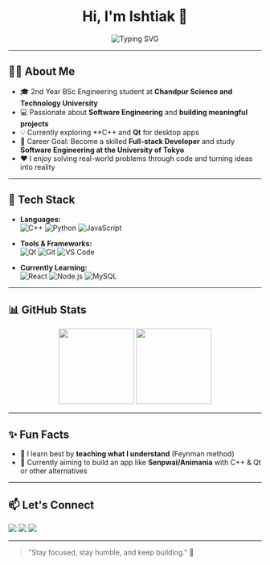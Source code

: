 <h1 align="center">Hi, I'm Ishtiak 👋</h1>

<p align="center">
  <img src="https://readme-typing-svg.herokuapp.com?font=Fira+Code&weight=500&size=24&pause=1000&color=white&center=true&vCenter=true&width=435&lines=Information+Science+Student;C%2B%2B+%7C+Qt+Enthusiast;Aspiring+Full-stack+Developer;Learning+One+Day+at+a+Time" alt="Typing SVG" />
</p>

---

## 👨‍💻 About Me

- 🎓 2nd Year BSc Engineering student at **Chandpur Science and Technology University**
- 💻 Passionate about **Software Engineering** and **building meaningful projects**
- 💡 Currently exploring **C++  and **Qt** for desktop apps
- 🎯 Career Goal: Become a skilled **Full-stack Developer** and study **Software Engineering at the University of Tokyo**
- ❤️ I enjoy solving real-world problems through code and turning ideas into reality

---

## 🔧 Tech Stack

- **Languages:**  
  ![C++](https://img.shields.io/badge/C%2B%2B-00599C?style=flat-square&logo=c%2B%2B&logoColor=white)
  ![Python](https://img.shields.io/badge/Python-3776AB?style=flat-square&logo=python&logoColor=white)
  ![JavaScript](https://img.shields.io/badge/JavaScript-F7DF1E?style=flat-square&logo=javascript&logoColor=black)

- **Tools & Frameworks:**  
  ![Qt](https://img.shields.io/badge/Qt-41CD52?style=flat-square&logo=qt&logoColor=white)
  ![Git](https://img.shields.io/badge/Git-F05032?style=flat-square&logo=git&logoColor=white)
  ![VS Code](https://img.shields.io/badge/VS%20Code-007ACC?style=flat-square&logo=visual-studio-code&logoColor=white)

- **Currently Learning:**  
  ![React](https://img.shields.io/badge/React-20232A?style=flat-square&logo=react&logoColor=61DAFB)
  ![Node.js](https://img.shields.io/badge/Node.js-339933?style=flat-square&logo=nodedotjs&logoColor=white)
  ![MySQL](https://img.shields.io/badge/MySQL-4479A1?style=flat-square&logo=mysql&logoColor=white)

---

## 📊 GitHub Stats

<p align="center">
  <img src="https://github-readme-stats.vercel.app/api?username=IshtiAK47&show_icons=true&theme=github_dark&hide_border=true" height="150" />
  <img src="https://github-readme-stats.vercel.app/api/top-langs/?username=IshtiAK47&layout=compact&theme=github_dark&hide_border=true" height="150" />
</p>

---

## ✨ Fun Facts

- 🧠 I learn best by **teaching what I understand** (Feynman method)
- 💭 Currently aiming to build an app like **Senpwai/Animania** with C++ & Qt or other alternatives

---

## 📫 Let's Connect

<p align="left">
  <a href="mailto:m64445.0@gmail.com"><img src="https://img.shields.io/badge/Email-D14836?style=flat-square&logo=gmail&logoColor=white"/></a>
  <a href="https://www.linkedin.com/in/ishtiak-mahmood-85374a22a/"><img src="https://img.shields.io/badge/LinkedIn-0A66C2?style=flat-square&logo=linkedin&logoColor=white"/></a>
  <a href="https://onlyfans.wtf/ishtiak"><img src="https://img.shields.io/badge/Portfolio-12100E?style=flat-square&logo=github&logoColor=white"/></a>
</p>

---

> "Stay focused, stay humble, and keep building." 🚀

